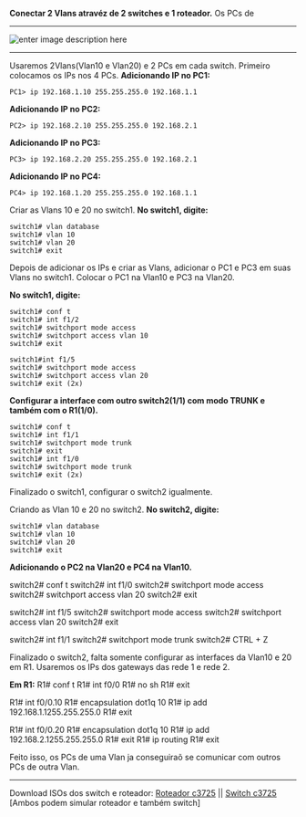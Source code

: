 **Conectar 2 Vlans atravéz de 2 switches e 1 roteador.**
Os PCs de

----------


![enter image description here](https://uploaddeimagens.com.br/images/001/141/362/original/vlan005.png?1508441434)


----------


Usaremos 2Vlans(Vlan10 e Vlan20) e 2 PCs em cada switch. 
Primeiro colocamos os IPs nos 4 PCs.
**Adicionando IP no PC1:**

    PC1> ip 192.168.1.10 255.255.255.0 192.168.1.1

**Adicionando IP no PC2:**

    PC2> ip 192.168.2.10 255.255.255.0 192.168.2.1

**Adicionando IP no PC3:**

    PC3> ip 192.168.2.20 255.255.255.0 192.168.2.1

**Adicionando IP no PC4:**

    PC4> ip 192.168.1.20 255.255.255.0 192.168.1.1

Criar as Vlans 10 e 20 no switch1.
**No switch1, digite:**

    switch1# vlan database
    switch1# vlan 10
    switch1# vlan 20
    switch1# exit


Depois de adicionar os IPs e criar as Vlans, adicionar o PC1 e PC3 em suas Vlans no switch1. Colocar o PC1 na Vlan10 e PC3 na Vlan20.

**No switch1, digite:**

    switch1# conf t
    switch1# int f1/2
    switch1# switchport mode access
    switch1# switchport access vlan 10
    switch1# exit

    switch1#int f1/5 
    switch1# switchport mode access
    switch1# switchport access vlan 20
    switch1# exit (2x)

**Configurar a interface com outro switch2(1/1) com modo TRUNK e também com o R1(1/0).**

    switch1# conf t
    switch1# int f1/1
    switch1# switchport mode trunk
    switch1# exit
    switch1# int f1/0
    switch1# switchport mode trunk
    switch1# exit (2x)

Finalizado o switch1, configurar o switch2 igualmente.

Criando as Vlan 10 e 20 no switch2.
**No switch2, digite:**

    switch1# vlan database
    switch1# vlan 10
    switch1# vlan 20
    switch1# exit
    
**Adicionando o PC2 na Vlan20 e PC4 na Vlan10.**

switch2# conf t
switch2# int f1/0
switch2# switchport mode access
switch2# switchport access vlan 20
switch2#  exit

switch2# int f1/5
switch2# switchport mode access
switch2# switchport access vlan 20
switch2# exit

switch2# int f1/1
switch2# switchport mode trunk
switch2# CTRL + Z

Finalizado o switch2, falta somente configurar as interfaces da Vlan10 e 20 em R1. Usaremos os IPs dos gateways das rede 1 e rede 2.

**Em R1:**
R1# conf t
R1# int f0/0
R1#  no sh
R1# exit

R1# int f0/0.10
R1# encapsulation dot1q 10
R1# ip add 192.168.1.1255.255.255.0
R1# exit

R1# int f0/0.20
R1# encapsulation dot1q 10
R1# ip add 192.168.2.1255.255.255.0
R1# exit
R1# ip routing
R1# exit

Feito isso, os PCs de uma Vlan ja conseguiraõ se comunicar com outros PCs de outra Vlan.


----------


Download ISOs dos switch e roteador: [Roteador c3725](http://www.mediafire.com/file/f57mccrqfdpeiin/c3725-adventerprisek9-mz124-15.bin) || [Switch c3725](http://www.mediafire.com/file/p9m86m044yncsmm/c3745-advipservicesk9-mz.124-25d.bin)
[Ambos podem simular roteador e também switch]
